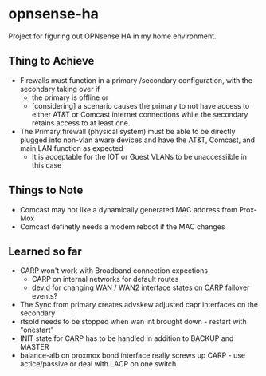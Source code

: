 # opnsense-ha
Project for figuring out OPNsense HA in my home environment.

## Thing to Achieve

* Firewalls must function in a primary /secondary configuration, with the secondary taking over if 
  * the primary is offline or
  * [considering] a scenario causes the primary to not have access to either AT&T or Comcast internet connections while the secondary retains access to at least one.
* The Primary firewall (physical system) must be able to be directly plugged into non-vlan aware devices and have the AT&T, Comcast, and main LAN function as expected
  * It is acceptable for the IOT or Guest VLANs to be unaccessiible in this case

## Things to Note
* Comcast may not like a dynamically generated MAC address from Prox-Mox
* Comcast definetly needs a modem reboot if the MAC changes

## Learned so far
* CARP won't work with Broadband connection expections
  * CARP on internal networks for default routes
  * dev.d for changing WAN / WAN2 interface states on CARP failover events?
* The Sync from primary creates advskew adjusted capr interfaces on the secondary 
* rtsold needs to be stopped when wan int brought down - restart with "onestart"
* INIT state for CARP has to be handled in addition to BACKUP and MASTER
* balance-alb on proxmox bond interface really screws up CARP - use actice/passive or deal with LACP on one switch
